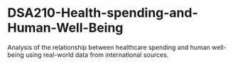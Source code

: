 # DSA210-Health-spending-and-Human-Well-Being
Analysis of the relationship between healthcare spending and human well-being using real-world data from international sources.
